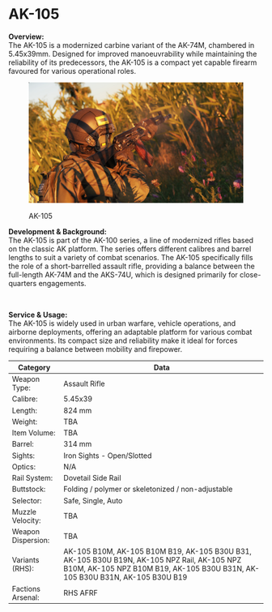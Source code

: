 # AK-105

**Overview:**\
The AK-105 is a modernized carbine variant of the AK-74M, chambered in 5.45x39mm. Designed for improved manoeuvrability while maintaining the reliability of its predecessors, the AK-105 is a compact yet capable firearm favoured for various operational roles.

<figure><img src="../../../../.gitbook/assets/AK105-1.jpg" alt=""><figcaption><p>AK-105</p></figcaption></figure>

**Development & Background:**\
The AK-105 is part of the AK-100 series, a line of modernized rifles based on the classic AK platform. The series offers different calibres and barrel lengths to suit a variety of combat scenarios. The AK-105 specifically fills the role of a short-barrelled assault rifle, providing a balance between the full-length AK-74M and the AKS-74U, which is designed primarily for close-quarters engagements.

<figure><img src="../../../../.gitbook/assets/AK105-4.jpg" alt=""><figcaption></figcaption></figure>

**Service & Usage:**\
The AK-105 is widely used in urban warfare, vehicle operations, and airborne deployments, offering an adaptable platform for various combat environments. Its compact size and reliability make it ideal for forces requiring a balance between mobility and firepower.

<table data-full-width="false"><thead><tr><th>Category</th><th>Data</th></tr></thead><tbody><tr><td>Weapon Type:</td><td>Assault Rifle</td></tr><tr><td>Calibre:</td><td>5.45x39</td></tr><tr><td>Length:</td><td>824 mm</td></tr><tr><td>Weight:</td><td>TBA</td></tr><tr><td>Item Volume:</td><td>TBA</td></tr><tr><td>Barrel:</td><td>314 mm</td></tr><tr><td>Sights:</td><td>Iron Sights - Open/Slotted</td></tr><tr><td>Optics:</td><td>N/A</td></tr><tr><td>Rail System:</td><td>Dovetail Side Rail</td></tr><tr><td>Buttstock:</td><td>Folding / polymer or skeletonized / non-adjustable</td></tr><tr><td>Selector:</td><td>Safe, Single, Auto</td></tr><tr><td>Muzzle Velocity:</td><td>TBA</td></tr><tr><td>Weapon Dispersion:</td><td>TBA</td></tr><tr><td>Variants (RHS):</td><td>AK-105 B10M, AK-105 B10M B19, AK-105 B30U B31, AK-105 B30U B19N, AK-105 NPZ Rail, AK-105 NPZ B10M, AK-105 NPZ B10M B19, AK-105 B30U B31N, AK-105 B30U B31N, AK-105 B30U B19</td></tr><tr><td>Factions Arsenal:</td><td>RHS AFRF</td></tr></tbody></table>

